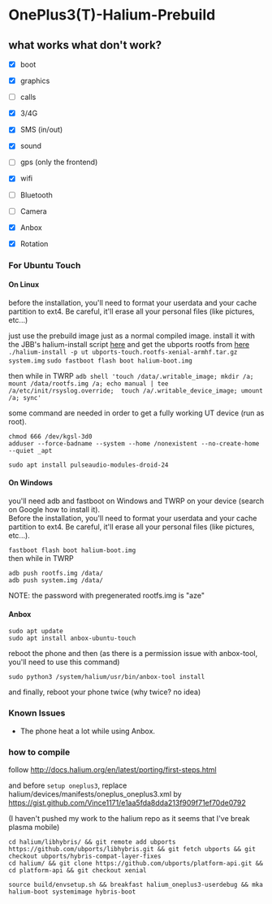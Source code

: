 # OnePlus3(T)-Halium-Prebuild

## what works what don't work?
  * [x] boot
  * [x] graphics
  * [ ] calls
  * [x] 3/4G
  * [x] SMS (in/out)
  * [x] sound
  * [ ] gps (only the frontend)
  * [x] wifi
  * [ ] Bluetooth
  * [ ] Camera
  * [x] Anbox
  * [x] Rotation


### For Ubuntu Touch
#### On Linux 

before the installation, you'll need to format your userdata and your cache partition to ext4. Be careful, it'll erase all your personal files (like pictures, etc...)

just use the prebuild image just as  a normal compiled image.
install it with the JBB's halium-install script [here](https://github.com/JBBgameich/halium-install)
and get the ubports rootfs from [here](https://ci.ubports.com/job/xenial-rootfs-armhf/lastSuccessfulBuild/artifact/out/ubports-touch.rootfs-xenial-armhf.tar.gz)
```./halium-install -p ut ubports-touch.rootfs-xenial-armhf.tar.gz system.img```
```sudo fastboot flash boot halium-boot.img```

then while in TWRP
```adb shell 'touch /data/.writable_image; mkdir /a; mount /data/rootfs.img /a; echo manual | tee /a/etc/init/rsyslog.override;  touch /a/.writable_device_image; umount /a; sync'```


some command are needed in order to get a fully working UT device (run as root).
```
chmod 666 /dev/kgsl-3d0
adduser --force-badname --system --home /nonexistent --no-create-home --quiet _apt

sudo apt install pulseaudio-modules-droid-24
```

#### On Windows
you'll need adb and fastboot on Windows and TWRP on your device (search on Google how to install it).  
Before the installation, you'll need to format your userdata and your cache partition to ext4. Be careful, it'll erase all your personal files (like pictures, etc...).

```fastboot flash boot halium-boot.img```  
then while in TWRP  
```
adb push rootfs.img /data/  
adb push system.img /data/  
```  
NOTE: the password with pregenerated rootfs.img is "aze"


#### Anbox
```
sudo apt update
sudo apt install anbox-ubuntu-touch
```
reboot the phone and then (as there is a permission issue with anbox-tool, you'll need to use this command)
```
sudo python3 /system/halium/usr/bin/anbox-tool install
```
and finally, reboot your phone twice (why twice? no idea)

### Known Issues
* The phone heat a lot while using Anbox.

### how to compile

follow http://docs.halium.org/en/latest/porting/first-steps.html

and before ```setup oneplus3```,
replace halium/devices/manifests/oneplus_oneplus3.xml
by https://gist.github.com/Vince1171/e1aa5fda8dda213f909f71ef70de0792

(I haven't pushed my work to the halium repo as it seems that I've break plasma mobile)

```
cd halium/libhybris/ && git remote add ubports https://github.com/ubports/libhybris.git && git fetch ubports && git checkout ubports/hybris-compat-layer-fixes
cd halium/ && git clone https://github.com/ubports/platform-api.git && cd platform-api && git checkout xenial
```

```source build/envsetup.sh && breakfast halium_oneplus3-userdebug && mka halium-boot systemimage hybris-boot```

